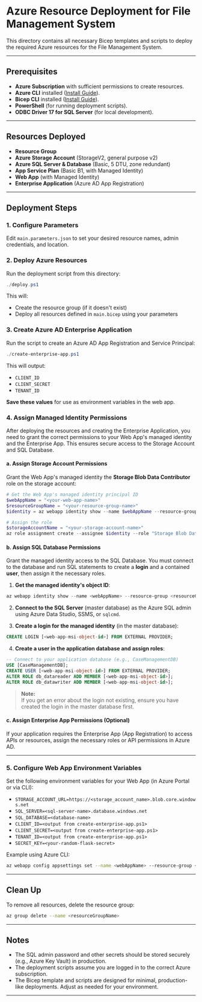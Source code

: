 # Azure Resource Deployment for File Management System

This directory contains all necessary Bicep templates and scripts to deploy the required Azure resources for the File Management System.

---

## Prerequisites

- **Azure Subscription** with sufficient permissions to create resources.
- **Azure CLI** installed ([Install Guide](https://docs.microsoft.com/en-us/cli/azure/install-azure-cli)).
- **Bicep CLI** installed ([Install Guide](https://docs.microsoft.com/en-us/azure/azure-resource-manager/bicep/install)).
- **PowerShell** (for running deployment scripts).
- **ODBC Driver 17 for SQL Server** (for local development).

---

## Resources Deployed

- **Resource Group**
- **Azure Storage Account** (StorageV2, general purpose v2)
- **Azure SQL Server & Database** (Basic, 5 DTU, zone redundant)
- **App Service Plan** (Basic B1, with Managed Identity)
- **Web App** (with Managed Identity)
- **Enterprise Application** (Azure AD App Registration)

---

## Deployment Steps

### 1. Configure Parameters

Edit `main.parameters.json` to set your desired resource names, admin credentials, and location.

### 2. Deploy Azure Resources

Run the deployment script from this directory:

```powershell
./deploy.ps1
```

This will:
- Create the resource group (if it doesn't exist)
- Deploy all resources defined in `main.bicep` using your parameters

### 3. Create Azure AD Enterprise Application

Run the script to create an Azure AD App Registration and Service Principal:

```powershell
./create-enterprise-app.ps1
```

This will output:
- `CLIENT_ID`
- `CLIENT_SECRET`
- `TENANT_ID`

**Save these values** for use as environment variables in the web app.

### 4. Assign Managed Identity Permissions

After deploying the resources and creating the Enterprise Application, you need to grant the correct permissions to your Web App's managed identity and the Enterprise App. This ensures secure access to the Storage Account and SQL Database.

#### a. Assign Storage Account Permissions

Grant the Web App's managed identity the **Storage Blob Data Contributor** role on the storage account:

```powershell
# Get the Web App's managed identity principal ID
$webAppName = "<your-web-app-name>"
$resourceGroupName = "<your-resource-group-name>"
$identity = az webapp identity show --name $webAppName --resource-group $resourceGroupName --query principalId -o tsv

# Assign the role
$storageAccountName = "<your-storage-account-name>"
az role assignment create --assignee $identity --role "Storage Blob Data Contributor" --scope $(az storage account show --name $storageAccountName --resource-group $resourceGroupName --query id -o tsv)
```

#### b. Assign SQL Database Permissions

Grant the managed identity access to the SQL Database. You must connect to the database and run SQL statements to create a **login** and a contained **user**, then assign it the necessary roles.

1. **Get the managed identity's object ID**:

```powershell
az webapp identity show --name <webAppName> --resource-group <resourceGroupName> --query principalId -o tsv
```

2. **Connect to the SQL Server** (master database) as the Azure SQL admin using Azure Data Studio, SSMS, or `sqlcmd`.

3. **Create a login for the managed identity** (in the master database):

```sql
CREATE LOGIN [<web-app-msi-object-id>] FROM EXTERNAL PROVIDER;
```

4. **Create a user in the application database and assign roles**:

```sql
-- Connect to your application database (e.g., CaseManagementDB)
USE [CaseManagementDB];
CREATE USER [<web-app-msi-object-id>] FROM EXTERNAL PROVIDER;
ALTER ROLE db_datareader ADD MEMBER [<web-app-msi-object-id>];
ALTER ROLE db_datawriter ADD MEMBER [<web-app-msi-object-id>];
```

> **Note:**  
> If you get an error about the login not existing, ensure you have created the login in the master database first.

#### c. Assign Enterprise App Permissions (Optional)

If your application requires the Enterprise App (App Registration) to access APIs or resources, assign the necessary roles or API permissions in Azure AD.

---

### 5. Configure Web App Environment Variables

Set the following environment variables for your Web App (in Azure Portal or via CLI):

- `STORAGE_ACCOUNT_URL=https://<storage_account_name>.blob.core.windows.net`
- `SQL_SERVER=<sql-server-name>.database.windows.net`
- `SQL_DATABASE=<database-name>`
- `CLIENT_ID=<output from create-enterprise-app.ps1>`
- `CLIENT_SECRET=<output from create-enterprise-app.ps1>`
- `TENANT_ID=<output from create-enterprise-app.ps1>`
- `SECRET_KEY=<your-random-flask-secret>`

Example using Azure CLI:

```sh
az webapp config appsettings set --name <webAppName> --resource-group <resourceGroupName> --settings KEY=VALUE ...
```

---

## Clean Up

To remove all resources, delete the resource group:

```sh
az group delete --name <resourceGroupName>
```

---

## Notes

- The SQL admin password and other secrets should be stored securely (e.g., Azure Key Vault) in production.
- The deployment scripts assume you are logged in to the correct Azure subscription.
- The Bicep template and scripts are designed for minimal, production-like deployments. Adjust as needed for your environment.

---
